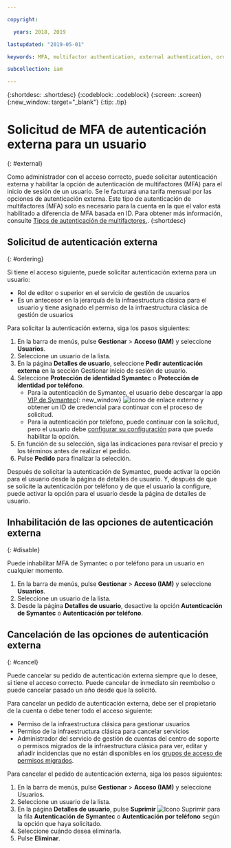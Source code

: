 ```yaml
---

copyright:

  years: 2018, 2019

lastupdated: "2019-05-01"

keywords: MFA, multifactor authentication, external authentication, order authentication, Symantec, phone-based authentication, cancel authentication order

subcollection: iam

---
```


{:shortdesc: .shortdesc}
{:codeblock: .codeblock}
{:screen: .screen}
{:new_window: target="_blank"}
{:tip: .tip}

# Solicitud de MFA de autenticación externa para un usuario
{: #external}

Como administrador con el acceso correcto, puede solicitar autenticación externa y habilitar la opción de autenticación de multifactores (MFA) para el inicio de sesión de un usuario. Se le facturará una tarifa mensual por las opciones de autenticación externa. Este tipo de autenticación de multifactores (MFA) solo es necesario para la cuenta en la que el valor está habilitado a diferencia de MFA basada en ID. Para obtener más información, consulte [Tipos de autenticación de multifactores.](/docs/iam?topic=iam-types#types).
{:shortdesc}

## Solicitud de autenticación externa
{: #ordering}

Si tiene el acceso siguiente, puede solicitar autenticación externa para un usuario:

* Rol de editor o superior en el servicio de gestión de usuarios
* Es un antecesor en la jerarquía de la infraestructura clásica para el usuario y tiene asignado el permiso de la infraestructura clásica de gestión de usuarios

Para solicitar la autenticación externa, siga los pasos siguientes:

1. En la barra de menús, pulse **Gestionar** &gt; **Acceso (IAM)** y seleccione **Usuarios**.
2. Seleccione un usuario de la lista.
3. En la página **Detalles de usuario**, seleccione **Pedir autenticación externa** en la sección Gestionar inicio de sesión de usuario.
4. Seleccione **Protección de identidad Symantec** o **Protección de identidad por teléfono**.
    * Para la autenticación de Symantec, el usuario debe descargar la app [VIP de Symantec](https://vip.symantec.com/){: new_window} ![Icono de enlace externo](../icons/launch-glyph.svg) y obtener un ID de credencial para continuar con el proceso de solicitud.
    * Para la autenticación por teléfono, puede continuar con la solicitud, pero el usuario debe [configurar su configuración](/docs/account?topic=account-third-party-MFA#setting-up-phone-based-authentication) para que pueda habilitar la opción.
5. En función de su selección, siga las indicaciones para revisar el precio y los términos antes de realizar el pedido.
6. Pulse **Pedido** para finalizar la selección.

Después de solicitar la autenticación de Symantec, puede activar la opción para el usuario desde la página de detalles de usuario. Y, después de que se solicite la autenticación por teléfono y de que el usuario la configure, puede activar la opción para el usuario desde la página de detalles de usuario.

## Inhabilitación de las opciones de autenticación externa
{: #disable}

Puede inhabilitar MFA de Symantec o por teléfono para un usuario en cualquier momento.

1. En la barra de menús, pulse **Gestionar** &gt; **Acceso (IAM)** y seleccione **Usuarios**.
2. Seleccione un usuario de la lista.
3. Desde la página **Detalles de usuario**, desactive la opción **Autenticación de Symantec** o **Autenticación por teléfono**.

## Cancelación de las opciones de autenticación externa
{: #cancel}

Puede cancelar su pedido de autenticación externa siempre que lo desee, si tiene el acceso correcto. Puede cancelar de inmediato sin reembolso o puede cancelar pasado un año desde que la solicitó.

Para cancelar un pedido de autenticación externa, debe ser el propietario de la cuenta o debe tener todo el acceso siguiente:

* Permiso de la infraestructura clásica para gestionar usuarios
* Permiso de la infraestructura clásica para cancelar servicios
* Administrador del servicio de gestión de cuentas del centro de soporte o permisos migrados de la infraestructura clásica para ver, editar y añadir incidencias que no están disponibles en los [grupos de acceso de permisos migrados](/docs/iam?topic=iam-predefined#predefined).

Para cancelar el pedido de autenticación externa, siga los pasos siguientes:

1. En la barra de menús, pulse **Gestionar** &gt; **Acceso (IAM)** y seleccione Usuarios.
2. Seleccione un usuario de la lista.
3. En la página **Detalles de usuario**, pulse **Suprimir** ![Icono Suprimir](../icons/icon_trash.svg) para la fila **Autenticación de Symantec** o **Autenticación por teléfono** según la opción que haya solicitado.
4. Seleccione cuándo desea eliminarla.
5. Pulse **Eliminar**.
